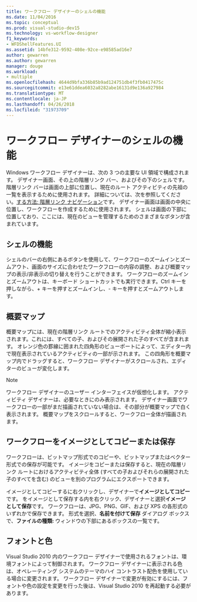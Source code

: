 ```yaml
---
title: ワークフロー デザイナーのシェルの機能
ms.date: 11/04/2016
ms.topic: conceptual
ms.prod: visual-studio-dev15
ms.technology: vs-workflow-designer
f1_keywords:
- WFDShellFeatures.UI
ms.assetid: 14bfe312-9592-408e-92ce-e98585ad16e7
author: gewarren
ms.author: gewarren
manager: douge
ms.workload:
- multiple
ms.openlocfilehash: 4644d9bfa336b85b9ad124751db4f3fb0417475c
ms.sourcegitcommit: e13e61ddea6032a8282abe16131d9e136a927984
ms.translationtype: MT
ms.contentlocale: ja-JP
ms.lasthandoff: 04/26/2018
ms.locfileid: "31973709"
---
```

# <a name="workflow-designer-shell-features"></a>ワークフロー デザイナーのシェルの機能

Windows ワークフロー デザイナーは、次の 3 つの主要な UI 領域で構成されます。 デザイナー画面、その上の階層リンク バー、およびその下のシェルです。 階層リンク バーは画面の上部に位置し、現在のルート アクティビティの先祖の一覧を表示するために使用されます。 詳細については、次を参照してください。[する方法: 階層リンク ナビゲーション](../workflow-designer/how-to-use-breadcrumb-navigation.md)です。 デザイナー画面は画面の中央に位置し、ワークフローを作成するために使用されます。 シェルは画面の下部に位置しており、ここには、現在のビューを管理するためのさまざまなボタンが含まれています。

## <a name="shell-features"></a>シェルの機能
 シェルのバーの右側にあるボタンを使用して、ワークフローのズームインとズームアウト、画面のサイズに合わせたワークフローの内容の調整、および概要マップの表示/非表示の切り替えを行うことができます。 ワークフローのズームインとズームアウトは、キーボード ショートカットでも実行できます。Ctrl キーを押しながら、+ キーを押すとズームインし、- キーを押すとズームアウトします。

## <a name="overview-map"></a>概要マップ
 概要マップには、現在の階層リンク ルートでのアクティビティ全体が縮小表示されます。これには、すべての子、およびその展開された子のすべてが含まれます。 オレンジ色の罫線に囲まれた四角形のビューポートによって、エディター内で現在表示されているアクティビティの一部が示されます。 この四角形を概要マップ内でドラッグすると、ワークフロー デザイナーがスクロールされ、エディターのビューが変化します。

> [!NOTE]
> ワークフロー デザイナーのユーザー インターフェイスが仮想化します。 アクティビティ デザイナーは、必要なときにのみ表示されます。 デザイナー画面でワークフローの一部がまだ描画されていない場合は、その部分が概要マップで白く表示されます。 概要マップをスクロールすると、ワークフロー全体が描画されます。

## <a name="copying-or-saving-workflows-as-images"></a>ワークフローをイメージとしてコピーまたは保存
 ワークフローは、ビットマップ形式でのコピーや、ビットマップまたはベクター形式での保存が可能です。 イメージをコピーまたは保存すると、現在の階層リンク ルートにおけるアクティビティ全体 (すべての子およびそれらの展開された子のすべてを含む) のビューを別のプログラムにエクスポートできます。

 イメージとしてコピーするに右クリックし、デザイナーで**イメージとしてコピー**です。 をイメージとして保存する内を右クリック、デザイナーと選択**イメージとして保存**です。 ワークフローは、JPG、PNG、GIF、および XPS の各形式のいずれかで保存できます。 形式を選択、**名前を付けて保存** ダイアログ ボックスで、**ファイルの種類:**  ウィンドウの下部にあるボックスの一覧です。

## <a name="fonts-and-colors"></a>フォントと色

Visual Studio 2010 内のワークフロー デザイナーで使用されるフォントは、環境フォントによって制御されます。 ワークフロー デザイナーに表示される色は、オペレーティング システムのテーマのハイ コントラスト配色を使用している場合に変更されます。 ワークフロー デザイナーで変更が有効にするには、フォントや色の設定を変更を行った後は、Visual Studio 2010 を再起動する必要があります。